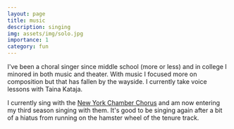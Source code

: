 ```yaml
---
layout: page
title: music
description: singing
img: assets/img/solo.jpg
importance: 1
category: fun
---
```


I've been a choral singer since middle school (more or less) and in college I minored in both music and theater. With music I focused more on composition but that has fallen by the wayside. I currently take voice lessons with Taina Kataja.

I currently sing with the [New York Chamber Chorus](https://www.chamberchoirs.nyc/) and am now entering my third season singing with them. It's good to be singing again after a bit of a hiatus from running on the hamster wheel of the tenure track.